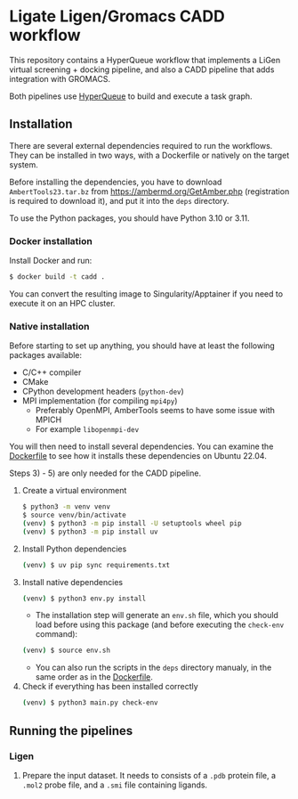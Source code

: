 # Ligate Ligen/Gromacs CADD workflow
This repository contains a HyperQueue workflow that implements a LiGen virtual screening + docking pipeline, and also a
CADD pipeline that adds integration with GROMACS.

Both pipelines use [HyperQueue](https://it4innovations.github.io/hyperqueue) to build and execute a task graph.

## Installation

There are several external dependencies required to run the workflows. They can be installed in two ways, with a Dockerfile or natively on the target system.

Before installing the dependencies, you have to download `AmbertTools23.tar.bz` from https://ambermd.org/GetAmber.php (registration is required to download it), and put it into the `deps` directory.

To use the Python packages, you should have Python 3.10 or 3.11.

### Docker installation
Install Docker and run:
```bash
$ docker build -t cadd .
```
You can convert the resulting image to Singularity/Apptainer if you need to execute it on an HPC
cluster.

### Native installation

Before starting to set up anything, you should have at least the following packages available:

- C/C++ compiler
- CMake
- CPython development headers (`python-dev`)
- MPI implementation (for compiling `mpi4py`)
    - Preferably OpenMPI, AmberTools seems to have some issue with MPICH
    - For example `libopenmpi-dev`

You will then need to install several dependencies. You can examine the [Dockerfile](Dockerfile) to see how it installs these dependencies on Ubuntu 22.04.

Steps 3) - 5) are only needed for the CADD pipeline.

1) Create a virtual environment
    ```bash
    $ python3 -m venv venv
    $ source venv/bin/activate
    (venv) $ python3 -m pip install -U setuptools wheel pip 
    (venv) $ python3 -m pip install uv
    ```
2) Install Python dependencies
    ```bash
    (venv) $ uv pip sync requirements.txt
    ```
3) Install native dependencies
   ```bash
   (venv) $ python3 env.py install
   ```
   - The installation step will generate an `env.sh` file, which you should load before using this
   package (and before executing the `check-env` command):
   ```bash
   (venv) $ source env.sh
   ```
   - You can also run the scripts in the `deps` directory manualy, in the same order as in the [Dockerfile](Dockerfile).
4) Check if everything has been installed correctly
   ```bash
   (venv) $ python3 main.py check-env
   ```


## Running the pipelines

### Ligen
1) Prepare the input dataset.
It needs to consists of a `.pdb` protein file, a `.mol2` probe file, and a `.smi` file containing ligands.
